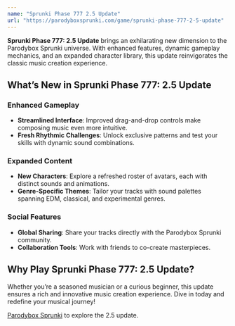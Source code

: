 ```yaml
---
name: "Sprunki Phase 777 2.5 Update"
url: "https://parodyboxsprunki.com/game/sprunki-phase-777-2-5-update"
---
```


**Sprunki Phase 777: 2.5 Update** brings an exhilarating new dimension to the Parodybox Sprunki universe. With enhanced features, dynamic gameplay mechanics, and an expanded character library, this update reinvigorates the classic music creation experience.

## **What’s New in Sprunki Phase 777: 2.5 Update**

### **Enhanced Gameplay**
- **Streamlined Interface**: Improved drag-and-drop controls make composing music even more intuitive.
- **Fresh Rhythmic Challenges**: Unlock exclusive patterns and test your skills with dynamic sound combinations.

### **Expanded Content**
- **New Characters**: Explore a refreshed roster of avatars, each with distinct sounds and animations.
- **Genre-Specific Themes**: Tailor your tracks with sound palettes spanning EDM, classical, and experimental genres.

### **Social Features**
- **Global Sharing**: Share your tracks directly with the Parodybox Sprunki community.
- **Collaboration Tools**: Work with friends to co-create masterpieces.

## Why Play Sprunki Phase 777: 2.5 Update?

Whether you’re a seasoned musician or a curious beginner, this update ensures a rich and innovative music creation experience. Dive in today and redefine your musical journey!

[Parodybox Sprunki](https://parodyboxsprunki.com/game/sprunki-phase-777-2-5-update) to explore the 2.5 update.
